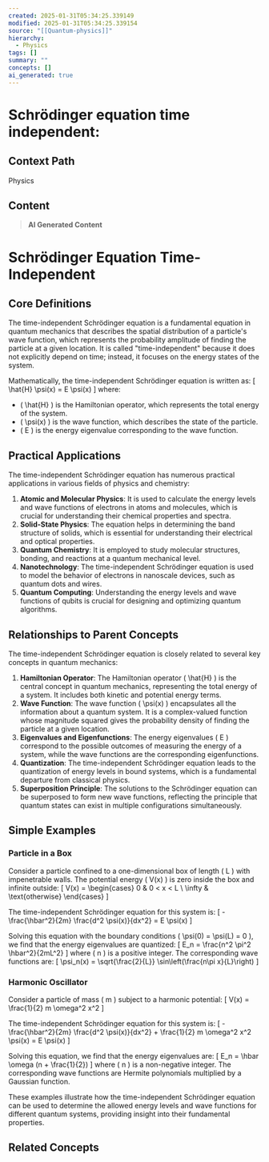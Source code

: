```yaml
---
created: 2025-01-31T05:34:25.339149
modified: 2025-01-31T05:34:25.339154
source: "[[Quantum-physics]]"
hierarchy:
  - Physics
tags: []
summary: ""
concepts: []
ai_generated: true
---
```


# Schrödinger equation time independent:

## Context Path
Physics

## Content
> **AI Generated Content**
 # Schrödinger Equation Time-Independent

## Core Definitions

The time-independent Schrödinger equation is a fundamental equation in quantum mechanics that describes the spatial distribution of a particle's wave function, which represents the probability amplitude of finding the particle at a given location. It is called "time-independent" because it does not explicitly depend on time; instead, it focuses on the energy states of the system.

Mathematically, the time-independent Schrödinger equation is written as:
\[ \hat{H} \psi(x) = E \psi(x) \]
where:
- \( \hat{H} \) is the Hamiltonian operator, which represents the total energy of the system.
- \( \psi(x) \) is the wave function, which describes the state of the particle.
- \( E \) is the energy eigenvalue corresponding to the wave function.

## Practical Applications

The time-independent Schrödinger equation has numerous practical applications in various fields of physics and chemistry:

1. **Atomic and Molecular Physics**: It is used to calculate the energy levels and wave functions of electrons in atoms and molecules, which is crucial for understanding their chemical properties and spectra.
2. **Solid-State Physics**: The equation helps in determining the band structure of solids, which is essential for understanding their electrical and optical properties.
3. **Quantum Chemistry**: It is employed to study molecular structures, bonding, and reactions at a quantum mechanical level.
4. **Nanotechnology**: The time-independent Schrödinger equation is used to model the behavior of electrons in nanoscale devices, such as quantum dots and wires.
5. **Quantum Computing**: Understanding the energy levels and wave functions of qubits is crucial for designing and optimizing quantum algorithms.

## Relationships to Parent Concepts

The time-independent Schrödinger equation is closely related to several key concepts in quantum mechanics:

1. **Hamiltonian Operator**: The Hamiltonian operator \( \hat{H} \) is the central concept in quantum mechanics, representing the total energy of a system. It includes both kinetic and potential energy terms.
2. **Wave Function**: The wave function \( \psi(x) \) encapsulates all the information about a quantum system. It is a complex-valued function whose magnitude squared gives the probability density of finding the particle at a given location.
3. **Eigenvalues and Eigenfunctions**: The energy eigenvalues \( E \) correspond to the possible outcomes of measuring the energy of a system, while the wave functions are the corresponding eigenfunctions.
4. **Quantization**: The time-independent Schrödinger equation leads to the quantization of energy levels in bound systems, which is a fundamental departure from classical physics.
5. **Superposition Principle**: The solutions to the Schrödinger equation can be superposed to form new wave functions, reflecting the principle that quantum states can exist in multiple configurations simultaneously.

## Simple Examples

### Particle in a Box

Consider a particle confined to a one-dimensional box of length \( L \) with impenetrable walls. The potential energy \( V(x) \) is zero inside the box and infinite outside:
\[ V(x) = \begin{cases}
0 & 0 < x < L \\
\infty & \text{otherwise}
\end{cases} \]

The time-independent Schrödinger equation for this system is:
\[ -\frac{\hbar^2}{2m} \frac{d^2 \psi(x)}{dx^2} = E \psi(x) \]

Solving this equation with the boundary conditions \( \psi(0) = \psi(L) = 0 \), we find that the energy eigenvalues are quantized:
\[ E_n = \frac{n^2 \pi^2 \hbar^2}{2mL^2} \]
where \( n \) is a positive integer. The corresponding wave functions are:
\[ \psi_n(x) = \sqrt{\frac{2}{L}} \sin\left(\frac{n\pi x}{L}\right) \]

### Harmonic Oscillator

Consider a particle of mass \( m \) subject to a harmonic potential:
\[ V(x) = \frac{1}{2} m \omega^2 x^2 \]

The time-independent Schrödinger equation for this system is:
\[ -\frac{\hbar^2}{2m} \frac{d^2 \psi(x)}{dx^2} + \frac{1}{2} m \omega^2 x^2 \psi(x) = E \psi(x) \]

Solving this equation, we find that the energy eigenvalues are:
\[ E_n = \hbar \omega (n + \frac{1}{2}) \]
where \( n \) is a non-negative integer. The corresponding wave functions are Hermite polynomials multiplied by a Gaussian function.

These examples illustrate how the time-independent Schrödinger equation can be used to determine the allowed energy levels and wave functions for different quantum systems, providing insight into their fundamental properties.

## Related Concepts
